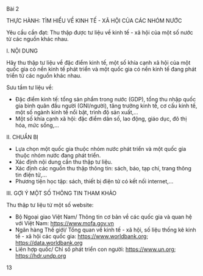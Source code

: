 Bài 2

THỰC HÀNH:
TÌM HIỂU VỀ KINH TẾ - XÃ HỘI CỦA
CÁC NHÓM NƯỚC

Yêu cầu cần đạt:
Thu thập được tư liệu về kinh tế - xã hội của một số nước từ các nguồn khác nhau.

I. NỘI DUNG

Hãy thu thập tư liệu về đặc điểm kinh tế, một số khía cạnh xã hội của một quốc gia có nền kinh tế phát triển và một quốc gia có nền kinh tế đang phát triển từ các nguồn khác nhau.

Sưu tầm tư liệu về:
- Đặc điểm kinh tế: tổng sản phẩm trong nước (GDP), tổng thu nhập quốc gia bình quân đầu người (GNI/người), tăng trưởng kinh tế, cơ cấu kinh tế, một số ngành kinh tế nổi bật, trình độ sản xuất,...
- Một số khía cạnh xã hội: đặc điểm dân số, lao động, giáo dục, đô thị hóa, mức sống,...

II. CHUẨN BỊ

- Lựa chọn một quốc gia thuộc nhóm nước phát triển và một quốc gia thuộc nhóm nước đang phát triển.
- Xác định nội dung cần thu thập tư liệu.
- Xác định các nguồn thu thập thông tin: sách, báo, tạp chí, trang thông tin điện tử,...
- Phương tiện học tập: sách, thiết bị điện tử có kết nối internet,...

III. GỢI Ý MỘT SỐ THÔNG TIN THAM KHẢO

Thu thập tư liệu từ một số website:
- Bộ Ngoại giao Việt Nam/ Thông tin cơ bản về các quốc gia và quan hệ với Việt Nam: https://www.mofa.gov.vn
- Ngân hàng Thế giới/ Tổng quan về kinh tế - xã hội, số liệu thống kê kinh tế - xã hội các quốc gia: https://www.worldbank.org; https://data.worldbank.org
- Liên hợp quốc/ Chỉ số phát triển con người: https://www.un.org; https://hdr.undp.org

13